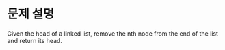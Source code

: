 # 문제 설명

Given the head of a linked list, remove the nth node from the end of the list and return its head.
